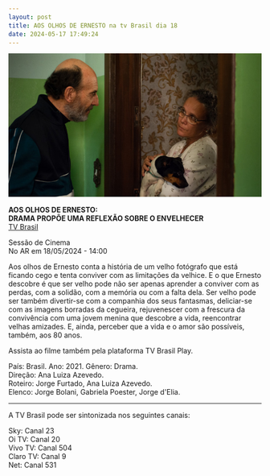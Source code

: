 ```yaml
---
layout: post
title: AOS OLHOS DE ERNESTO na tv Brasil dia 18
date: 2024-05-17 17:49:24
---
```

![](/uploads/aode-dona-vera.jpg)

**AOS OLHOS DE ERNESTO:**\
**DRAMA PROPÕE UMA REFLEXÃO SOBRE O ENVELHECER**\
[TV Brasil](https://tvbrasil.ebc.com.br/sessao-de-cinema/2024/05/aos-olhos-de-ernesto)

Sessão de Cinema\
No AR em 18/05/2024 - 14:00

Aos olhos de Ernesto conta a história de um velho fotógrafo que está ficando cego e tenta conviver com as limitações da velhice. E o que Ernesto descobre é que ser velho pode não ser apenas aprender a conviver com as perdas, com a solidão, com a memória ou com a falta dela. Ser velho pode ser também divertir-se com a companhia dos seus fantasmas, deliciar-se com as imagens borradas da cegueira, rejuvenescer com a frescura da convivência com uma jovem menina que descobre a vida, reencontrar velhas amizades. E, ainda, perceber que a vida e o amor são possíveis, também, aos 80 anos.

Assista ao filme também pela plataforma TV Brasil Play.

País: Brasil. Ano: 2021. Gênero: Drama.\
Direção: Ana Luiza Azevedo.\
Roteiro: Jorge Furtado, Ana Luiza Azevedo.\
Elenco: Jorge Bolani, Gabriela Poester, Jorge d'Elia.

- - -

A TV Brasil pode ser sintonizada nos seguintes canais:

Sky: Canal 23\
Oi TV: Canal 20\
Vivo TV: Canal 504\
Claro TV: Canal 9\
Net: Canal 531
